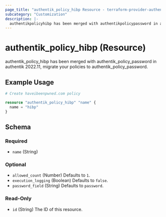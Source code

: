 ```yaml
---
page_title: "authentik_policy_hibp Resource - terraform-provider-authentik"
subcategory: "Customization"
description: |-
  authentikpolicyhibp has been merged with authentikpolicypassword in authentik 2022.11, migrate your policies to authentikpolicypassword.
---
```


# authentik_policy_hibp (Resource)

authentik_policy_hibp has been merged with authentik_policy_password in authentik 2022.11, migrate your policies to authentik_policy_password.

## Example Usage

```terraform
# Create haveibeenpwned.com policy

resource "authentik_policy_hibp" "name" {
  name = "hibp"
}
```

<!-- schema generated by tfplugindocs -->
## Schema

### Required

- `name` (String)

### Optional

- `allowed_count` (Number) Defaults to `1`.
- `execution_logging` (Boolean) Defaults to `false`.
- `password_field` (String) Defaults to `password`.

### Read-Only

- `id` (String) The ID of this resource.


